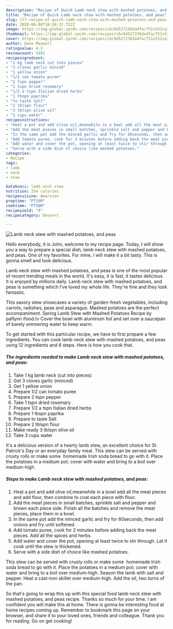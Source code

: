 ```yaml
---
description: "Recipe of Quick Lamb neck stew with mashed potatoes, and peas"
title: "Recipe of Quick Lamb neck stew with mashed potatoes, and peas"
slug: 177-recipe-of-quick-lamb-neck-stew-with-mashed-potatoes-and-peas
date: 2020-08-06T10:50:37.722Z
image: https://img-global.cpcdn.com/recipes/cbc8d527236da4fa/751x532cq70/lamb-neck-stew-with-mashed-potatoes-and-peas-recipe-main-photo.jpg
thumbnail: https://img-global.cpcdn.com/recipes/cbc8d527236da4fa/751x532cq70/lamb-neck-stew-with-mashed-potatoes-and-peas-recipe-main-photo.jpg
cover: https://img-global.cpcdn.com/recipes/cbc8d527236da4fa/751x532cq70/lamb-neck-stew-with-mashed-potatoes-and-peas-recipe-main-photo.jpg
author: Gene Maxwell
ratingvalue: 4.3
reviewcount: 5491
recipeingredient:
- "1 kg lamb neck cut into pieces"
- "3 cloves garlic minced"
- "1 yellow onion"
- "1/2 can tomato puree"
- "2 tspn pepper"
- "1 tspn dried rosemary"
- "1/2 a tspn Italian dried herbs"
- "1 tbspn paprika"
- "to taste Salt"
- "2 tblspn flour"
- "3 tblspn olive oil"
- "3 cups water"
recipeinstructions:
- "Heat a pot and add olive oil,meanwhile in a bowl add all the meat pieces and add flour, then combine to coat each piece with flour."
- "Add the meat pieces in small batches, sprinkle salt and pepper and brown each piece side. Finish all the batches and remove the meat pieces, place them in a bowl."
- "In the same pot add the minced garlic and fry for 60seconds, then add onions and fry until softened."
- "Add tomato puree, cook for 2 minutes before adding back the meat pieces. Add all the spices and herbs."
- "Add water and cover the pot, opening at least twice to stir through. Let it cook until the stew is thickened."
- "Serve with a side dish of choice like mashed potatoes."
categories:
- Recipe
tags:
- lamb
- neck
- stew

katakunci: lamb neck stew 
nutrition: 254 calories
recipecuisine: American
preptime: "PT35M"
cooktime: "PT58M"
recipeyield: "4"
recipecategory: Dessert

---
```



![Lamb neck stew with mashed potatoes, and peas](https://img-global.cpcdn.com/recipes/cbc8d527236da4fa/751x532cq70/lamb-neck-stew-with-mashed-potatoes-and-peas-recipe-main-photo.jpg)

Hello everybody, it is John, welcome to my recipe page. Today, I will show you a way to prepare a special dish, lamb neck stew with mashed potatoes, and peas. One of my favorites. For mine, I will make it a bit tasty. This is gonna smell and look delicious.

Lamb neck stew with mashed potatoes, and peas is one of the most popular of recent trending meals in the world. It's easy, it is fast, it tastes delicious. It is enjoyed by millions daily. Lamb neck stew with mashed potatoes, and peas is something which I've loved my whole life. They're fine and they look fantastic.

This savory stew showcases a variety of garden-fresh vegetables, including carrots, radishes, peas and asparagus. Mashed potatoes are the perfect accompaniment. Spring Lamb Stew with Mashed Potatoes Recipe by paflynn ifood.tv Cover the bowl with aluminum foil and set over a saucepan of barely simmering water to keep warm.


To get started with this particular recipe, we have to first prepare a few ingredients. You can cook lamb neck stew with mashed potatoes, and peas using 12 ingredients and 6 steps. Here is how you cook that.

<!--inarticleads1-->

##### The ingredients needed to make Lamb neck stew with mashed potatoes, and peas:

1. Take 1 kg lamb neck (cut into pieces)
1. Get 3 cloves garlic (minced)
1. Get 1 yellow onion
1. Prepare 1/2 can tomato puree
1. Prepare 2 tspn pepper
1. Take 1 tspn dried rosemary
1. Prepare 1/2 a tspn Italian dried herbs
1. Prepare 1 tbspn paprika
1. Prepare to taste Salt
1. Prepare 2 tblspn flour
1. Make ready 3 tblspn olive oil
1. Take 3 cups water


It&#39;s a delicious version of a hearty lamb stew, an excellent choice for St. Patrick&#39;s Day or an everyday family meal. This stew can be served with crusty rolls or make some ​ homemade Irish soda bread to go with it. Place the potatoes in a medium pot; cover with water and bring to a boil over medium-high. 

<!--inarticleads2-->

##### Steps to make Lamb neck stew with mashed potatoes, and peas:

1. Heat a pot and add olive oil,meanwhile in a bowl add all the meat pieces and add flour, then combine to coat each piece with flour.
1. Add the meat pieces in small batches, sprinkle salt and pepper and brown each piece side. Finish all the batches and remove the meat pieces, place them in a bowl.
1. In the same pot add the minced garlic and fry for 60seconds, then add onions and fry until softened.
1. Add tomato puree, cook for 2 minutes before adding back the meat pieces. Add all the spices and herbs.
1. Add water and cover the pot, opening at least twice to stir through. Let it cook until the stew is thickened.
1. Serve with a side dish of choice like mashed potatoes.


This stew can be served with crusty rolls or make some ​ homemade Irish soda bread to go with it. Place the potatoes in a medium pot; cover with water and bring to a boil over medium-high. Season the lamb with salt and pepper. Heat a cast-iron skillet over medium-high. Add the oil, two turns of the pan. 

So that's going to wrap this up with this special food lamb neck stew with mashed potatoes, and peas recipe. Thanks so much for your time. I am confident you will make this at home. There is gonna be interesting food at home recipes coming up. Remember to bookmark this page on your browser, and share it to your loved ones, friends and colleague. Thank you for reading. Go on get cooking!
